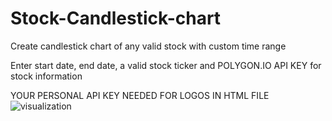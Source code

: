 # Stock-Candlestick-chart
Create candlestick chart of any valid stock with custom time range

Enter start date, end date, a valid stock ticker and POLYGON.IO API KEY for stock information

YOUR PERSONAL API KEY NEEDED FOR LOGOS IN HTML FILE
![visualization](https://github.com/CherubelK/Stock-Candlestick-chart/assets/124716414/f4431b96-c9ba-4f63-b116-5cef2e36faa8)
